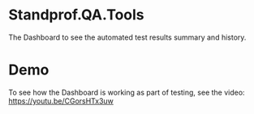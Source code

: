 # Standprof.QA.Tools
The Dashboard to see the automated test results summary and history.

# Demo
To see how the Dashboard is working as part of testing, see the video: https://youtu.be/CGorsHTx3uw
